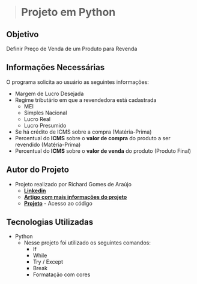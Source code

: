 ># Projeto em Python

## Objetivo
Definir Preço de Venda de um Produto para Revenda

## Informações Necessárias
O programa solicita ao usuário as seguintes informações:
- Margem de Lucro Desejada
- Regime tributário em que a revendedora está cadastrada
   - MEI
   - Simples Nacional
   - Lucro Real
   - Lucro Presumido
 - Se há crédito de ICMS sobre a compra (Matéria-Prima)
 - Percentual do **ICMS** sobre o **valor de compra** do produto a ser revendido (Matéria-Prima)
 - Percentual do **ICMS** sobre o **valor de venda** do produto (Produto Final)

## Autor do Projeto
- Projeto realizado por Richard Gomes de Araújo
   - [**Linkedin**](https://www.linkedin.com/in/richardaraujoanalistadedados/)
   - [**Artigo com mais informações do projeto**](https://www.linkedin.com/pulse/precifica%C3%A7%C3%A3o-em-python-richard-gomes-de-araujo/)
   - [**Projeto**](https://github.com/RichardGomesDeAraujo/precificacao_01/blob/main/preco06.py) - Acesso ao código

## Tecnologias Utilizadas
- Python
  - Nesse projeto foi utilizado os seguintes comandos:
      - If
      - While
      - Try / Except
      - Break
      - Formatação com cores


